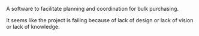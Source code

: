 A software to facilitate planning and coordination for bulk purchasing.

It seems like the project is failing because of lack of design or lack of vision or lack of knowledge.
